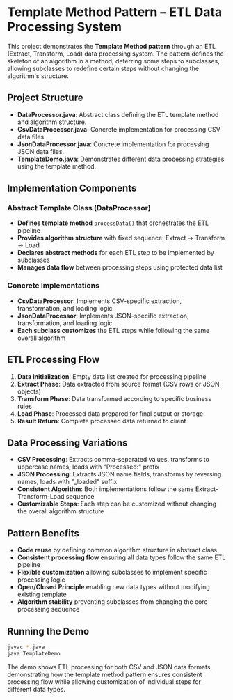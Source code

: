 # **Template Method Pattern – ETL Data Processing System**

This project demonstrates the **Template Method pattern** through an ETL (Extract, Transform, Load) data processing system. The pattern defines the skeleton of an algorithm in a method, deferring some steps to subclasses, allowing subclasses to redefine certain steps without changing the algorithm's structure.

## **Project Structure**
* **DataProcessor.java**: Abstract class defining the ETL template method and algorithm structure.
* **CsvDataProcessor.java**: Concrete implementation for processing CSV data files.
* **JsonDataProcessor.java**: Concrete implementation for processing JSON data files.
* **TemplateDemo.java**: Demonstrates different data processing strategies using the template method.

## **Implementation Components**

### **Abstract Template Class (DataProcessor)**
- **Defines template method** `processData()` that orchestrates the ETL pipeline
- **Provides algorithm structure** with fixed sequence: Extract → Transform → Load
- **Declares abstract methods** for each ETL step to be implemented by subclasses
- **Manages data flow** between processing steps using protected data list

### **Concrete Implementations**
- **CsvDataProcessor**: Implements CSV-specific extraction, transformation, and loading logic
- **JsonDataProcessor**: Implements JSON-specific extraction, transformation, and loading logic
- **Each subclass customizes** the ETL steps while following the same overall algorithm

## **ETL Processing Flow**
1. **Data Initialization**: Empty data list created for processing pipeline
2. **Extract Phase**: Data extracted from source format (CSV rows or JSON objects)
3. **Transform Phase**: Data transformed according to specific business rules
4. **Load Phase**: Processed data prepared for final output or storage
5. **Result Return**: Complete processed data returned to client

## **Data Processing Variations**
* **CSV Processing**: Extracts comma-separated values, transforms to uppercase names, loads with "Processed:" prefix
* **JSON Processing**: Extracts JSON name fields, transforms by reversing names, loads with "_loaded" suffix
* **Consistent Algorithm**: Both implementations follow the same Extract-Transform-Load sequence
* **Customizable Steps**: Each step can be customized without changing the overall algorithm structure

## **Pattern Benefits**
* **Code reuse** by defining common algorithm structure in abstract class
* **Consistent processing flow** ensuring all data types follow the same ETL pipeline
* **Flexible customization** allowing subclasses to implement specific processing logic
* **Open/Closed Principle** enabling new data types without modifying existing template
* **Algorithm stability** preventing subclasses from changing the core processing sequence

## **Running the Demo**
```bash
javac *.java
java TemplateDemo
```

The demo shows ETL processing for both CSV and JSON data formats, demonstrating how the template method pattern ensures consistent processing flow while allowing customization of individual steps for different data types.
